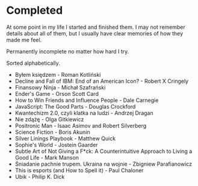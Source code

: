 # Completed

At some point in my life I started and finished them. I may not remember details about all of them, but I usually have clear memories of how they made me feel.

Permanently incomplete no matter how hard I try.

Sorted alphabetically.

- Byłem księdzem - Roman Kotliński
- Decline and Fall of IBM: End of an American Icon? - Robert X Cringely
- Finansowy Ninja - Michał Szafrański
- Ender's Game - Orson Scott Card
- How to Win Friends and Influence People - Dale Carnegie
- JavaScript: The Good Parts - Douglas Crockford
- Kwantechizm 2.0, czyli klatka na ludzi - Andrzej Dragan
- Nie zdążę - Olga Gitkiewicz
- Positronic Man - Isaac Asimov and Robert Silverberg
- Science Fiction - Boris Akunin
- Silver Linings Playbook - Matthew Quick
- Sophie's World - Jostein Gaarder
- Subtle Art of Not Giving a F\*ck: A Counterintuitive Approach to Living a Good Life - Mark Manson
- Śniadanie pachnie trupem. Ukraina na wojnie - Zbigniew Parafianowicz
- This is esports (and How to Spell it) - Paul Chaloner
- Ubik - Philip K. Dick
